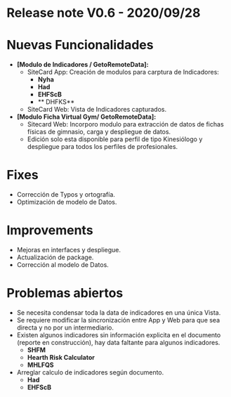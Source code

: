# Release note V0.6 - 2020/09/28

# Nuevas Funcionalidades

- **[Modulo de Indicadores / GetoRemoteData]:**
  - SiteCard App: Creación de modulos para carptura de Indicadores:
    - **Nyha**
    - **Had**
    - **EHFScB**
    - ** DHFKS**
  - SiteCard Web: Vista de Indicadores capturados.
- **[Modulo Ficha Virtual Gym/ GetoRemoteData]:**
  - Sitecard Web: Incorporo modulo para extracción de datos de fichas físicas de gimnasio, carga y despliegue de datos.
  - Edición solo esta disponible para perfil de tipo Kinesiólogo y despliegue para todos los perfiles de profesionales.

# Fixes

- Corrección de Typos y ortografía.
- Optimización de modelo de Datos.

# Improvements

- Mejoras en interfaces y despliegue.
- Actualización de package.
- Corrección al modelo de Datos.

# Problemas abiertos

- Se necesita condensar toda la data de indicadores en una única Vista.
- Se requiere modificar la sincronización entre App y Web para que sea directa y no por un intermediario.
- Existen algunos indicadores sin información explicita en el documento (reporte en construcción), hay data faltante para algunos indicadores.
  - **SHFM**
  - **Hearth Risk Calculator**
  - **MHLFQS**
- Arreglar calculo de indicadores según documento.
  - **Had**
  - **EHFScB**
